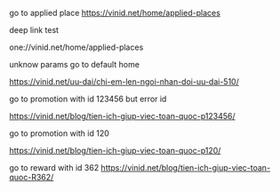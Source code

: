 go to applied place
https://vinid.net/home/applied-places 

deep link test

one://vinid.net/home/applied-places 

unknow params go to default home

https://vinid.net/uu-dai/chi-em-len-ngoi-nhan-doi-uu-dai-510/

go to promotion with id 123456 but error id

https://vinid.net/blog/tien-ich-giup-viec-toan-quoc-p123456/


go to promotion with id 120

https://vinid.net/blog/tien-ich-giup-viec-toan-quoc-p120/

go to reward with id 362
https://vinid.net/blog/tien-ich-giup-viec-toan-quoc-R362/
